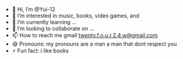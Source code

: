 - 👋 Hi, I’m @Yui-12
- 👀 I’m interested in music, books, video games, and 
- 🌱 I’m currently learning ...
- 💞️ I’m looking to collaborate on ...
- 📫 How to reach me gmail twenty.f.o.u.r.2.4.w@gmail.com
- 😄 Pronouns: my pronouns are a man a man that dont respect you
- ⚡ Fun fact: i like books

<!---
Yui-12/Yui-12 is a ✨ special ✨ repository because its `README.md` (this file) appears on your GitHub profile.
You can click the Preview link to take a look at your changes.
--->
